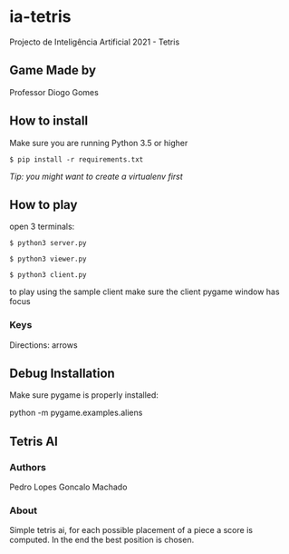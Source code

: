 # ia-tetris
Projecto de Inteligência Artificial 2021 - Tetris
## Game Made by
Professor Diogo Gomes

## How to install

Make sure you are running Python 3.5 or higher

`$ pip install -r requirements.txt`

*Tip: you might want to create a virtualenv first*

## How to play

open 3 terminals:

`$ python3 server.py`

`$ python3 viewer.py`

`$ python3 client.py`

to play using the sample client make sure the client pygame window has focus

### Keys

Directions: arrows

## Debug Installation

Make sure pygame is properly installed:

python -m pygame.examples.aliens


## Tetris AI
### Authors
Pedro Lopes
Goncalo Machado

### About
Simple tetris ai, for each possible placement of a piece a score is computed.
In the end the best position is chosen.
